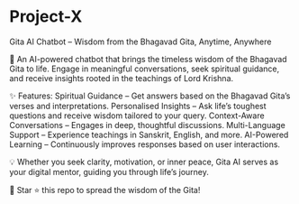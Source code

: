 # Project-X
Gita AI Chatbot – Wisdom from the Bhagavad Gita, Anytime, Anywhere

🚀 An AI-powered chatbot that brings the timeless wisdom of the Bhagavad Gita to life. Engage in meaningful conversations, seek spiritual guidance, and receive insights rooted in the teachings of Lord Krishna.

✨ Features:
 Spiritual Guidance – Get answers based on the Bhagavad Gita’s verses and interpretations.
 Personalised Insights – Ask life’s toughest questions and receive wisdom tailored to your query.
 Context-Aware Conversations – Engages in deep, thoughtful discussions.
 Multi-Language Support – Experience teachings in Sanskrit, English, and more.
 AI-Powered Learning – Continuously improves responses based on user interactions.

💡 Whether you seek clarity, motivation, or inner peace, Gita AI serves as your digital mentor, guiding you through life’s journey.

🌟 Star ⭐ this repo to spread the wisdom of the Gita!
